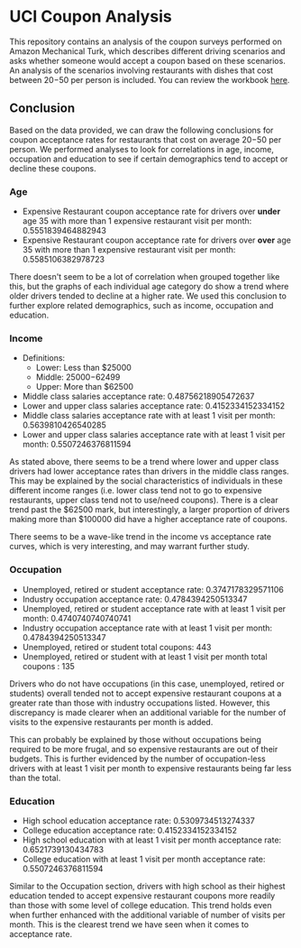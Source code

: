 # UCI Coupon Analysis

This repository contains an analysis of the coupon surveys performed on Amazon Mechanical Turk, which describes different driving scenarios and asks whether someone would accept a coupon based on these scenarios. An analysis of the scenarios involving restaurants with dishes that cost between $20-$50 per person is included. You can review the workbook [here](./prompt.ipynb).

## Conclusion

Based on the data provided, we can draw the following conclusions for coupon acceptance rates for restaurants that cost on average $20-$50 per person. We performed analyses to look for correlations in age, income, occupation and education to see if certain demographics tend to accept or decline these coupons.

### Age

- Expensive Restaurant coupon acceptance rate for drivers over **under** age 35 with more than 1 expensive restaurant visit per month: 0.5551839464882943
- Expensive Restaurant coupon acceptance rate for drivers over **over** age 35 with more than 1 expensive restaurant visit per month:  0.5585106382978723

There doesn't seem to be a lot of correlation when grouped together like this, but the graphs of each individual age category do show a trend where older drivers tended to decline at a higher rate. We used this conclusion to further explore related demographics, such as income, occupation and education.

### Income

- Definitions:
    - Lower: Less than $25000
    - Middle: $25000-$62499
    - Upper: More than $62500
- Middle class salaries acceptance rate:  0.48756218905472637
- Lower and upper class salaries acceptance rate:  0.4152334152334152
- Middle class salaries acceptance rate with at least 1 visit per month:  0.5639810426540285
- Lower and upper class salaries acceptance rate with at least 1 visit per month:  0.5507246376811594

As stated above, there seems to be a trend where lower and upper class drivers had lower acceptance rates than drivers in the middle class ranges. This may be explained by the social characteristics of individuals in these different income ranges (i.e. lower class tend not to go to expensive restaurants, upper class tend not to use/need coupons). There is a clear trend past the $62500 mark, but interestingly, a larger proportion of drivers making more than $100000 did have a higher acceptance rate of coupons.

There seems to be a wave-like trend in the income vs acceptance rate curves, which is very interesting, and may warrant further study.

### Occupation

- Unemployed, retired or student acceptance rate:  0.3747178329571106
- Industry occupation acceptance rate:  0.4784394250513347
- Unemployed, retired or student acceptance rate with at least 1 visit per month:  0.4740740740740741
- Industry occupation acceptance rate with at least 1 visit per month:  0.4784394250513347
- Unemployed, retired or student total coupons:  443
- Unemployed, retired or student with at least 1 visit per month total coupons :  135

Drivers who do not have occupations (in this case, unemployed, retired or students) overall tended not to accept expensive restaurant coupons at a greater rate than those with industry occupations listed. However, this discrepancy is made clearer when an additional variable for the number of visits to the expensive restaurants per month is added.

This can probably be explained by those without occupations being required to be more frugal, and so expensive restaurants are out of their budgets. This is further evidenced by the number of occupation-less drivers with at least 1 visit per month to expensive restaurants being far less than the total.

### Education

- High school education acceptance rate:  0.5309734513274337
- College education acceptance rate:  0.4152334152334152
- High school education with at least 1 visit per month acceptance rate:  0.6521739130434783
- College education with at least 1 visit per month acceptance rate:  0.5507246376811594

Similar to the Occupation section, drivers with high school as their highest education tended to accept expensive restaurant coupons more readily than those with some level of college education. This trend holds even when further enhanced with the additional variable of number of visits per month. This is the clearest trend we have seen when it comes to acceptance rate.